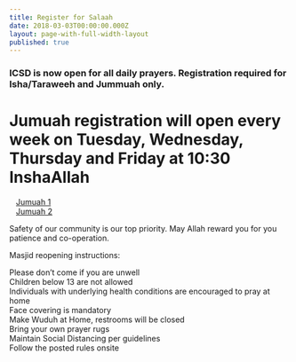 ```yaml
---
title: Register for Salaah
date: 2018-03-03T00:00:00.000Z
layout: page-with-full-width-layout
published: true
---
```


### ICSD is now open for all daily prayers. Registration required for Isha/Taraweeh and Jummuah only.


<div class="row pt-10 pb-2" >
  <div class="col-12">
      <h1>Jumuah registration will open every week on Tuesday, Wednesday, Thursday and Friday at 10:30 InshaAllah</h1>
  </div>
   
  <div class="col-md-6 col-4 pb-3">
      <a class="btn btn-sm btn-warning" href="https://www.eventbrite.com/e/159690242815" style="width: 100%;padding:12px;" target="_blank">Jumuah 1</a>
  </div>
  <div class="col-md-6 col-4 pb-3">
      <a class="btn btn-sm btn-warning" href="https://www.eventbrite.com/e/159690278923" style="width: 100%;padding:12px;" target="_blank">Jumuah 2</a>
  </div>  
</div>

Safety of our community is our top priority. May Allah reward you for you patience and co-operation.

Masjid reopening instructions:

Please don’t come if you are unwell  
Children below 13 are not allowed  
Individuals with underlying health conditions are encouraged to pray at home  
Face covering is mandatory  
Make Wuduh at Home, restrooms will be closed  
Bring your own prayer rugs  
Maintain Social Distancing per guidelines  
Follow the posted rules onsite  

